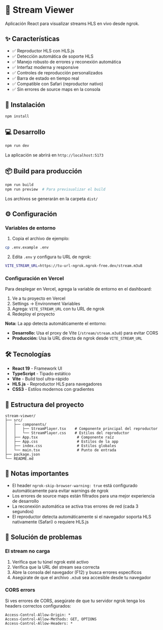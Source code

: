 # 📡 Stream Viewer

Aplicación React para visualizar streams HLS en vivo desde ngrok.

## ✨ Características

- ✅ Reproductor HLS con HLS.js
- ✅ Detección automática de soporte HLS
- ✅ Manejo robusto de errores y reconexión automática
- ✅ Interfaz moderna y responsive
- ✅ Controles de reproducción personalizados
- ✅ Barra de estado en tiempo real
- ✅ Compatible con Safari (reproductor nativo)
- ✅ Sin errores de source maps en la consola

## 🚀 Instalación

```bash
npm install
```

## 💻 Desarrollo

```bash
npm run dev
```

La aplicación se abrirá en `http://localhost:5173`

## 📦 Build para producción

```bash
npm run build
npm run preview  # Para previsualizar el build
```

Los archivos se generarán en la carpeta `dist/`

## ⚙️ Configuración

### Variables de entorno

1. Copia el archivo de ejemplo:
```bash
cp .env.example .env
```

2. Edita `.env` y configura tu URL de ngrok:
```bash
VITE_STREAM_URL=https://tu-url-ngrok.ngrok-free.dev/stream.m3u8
```

### Configuración en Vercel

Para desplegar en Vercel, agrega la variable de entorno en el dashboard:

1. Ve a tu proyecto en Vercel
2. Settings → Environment Variables
3. Agrega: `VITE_STREAM_URL` con tu URL de ngrok
4. Redeploy el proyecto

**Nota:** La app detecta automáticamente el entorno:
- **Desarrollo:** Usa el proxy de Vite (`/stream/stream.m3u8`) para evitar CORS
- **Producción:** Usa la URL directa de ngrok desde `VITE_STREAM_URL`

## 🛠️ Tecnologías

- **React 19** - Framework UI
- **TypeScript** - Tipado estático
- **Vite** - Build tool ultra-rápido
- **HLS.js** - Reproductor HLS para navegadores
- **CSS3** - Estilos modernos con gradientes

## 📁 Estructura del proyecto

```
stream-viewer/
├── src/
│   ├── components/
│   │   ├── StreamPlayer.tsx    # Componente principal del reproductor
│   │   └── StreamPlayer.css    # Estilos del reproductor
│   ├── App.tsx                  # Componente raíz
│   ├── App.css                  # Estilos de la app
│   ├── index.css                # Estilos globales
│   └── main.tsx                 # Punto de entrada
├── package.json
└── README.md
```

## 📝 Notas importantes

- El header `ngrok-skip-browser-warning: true` está configurado automáticamente para evitar warnings de ngrok
- Los errores de source maps están filtrados para una mejor experiencia de desarrollo
- La reconexión automática se activa tras errores de red (cada 3 segundos)
- El reproductor detecta automáticamente si el navegador soporta HLS nativamente (Safari) o requiere HLS.js

## 🐛 Solución de problemas

### El stream no carga

1. Verifica que tu túnel ngrok esté activo
2. Verifica que la URL del stream sea correcta
3. Abre la consola del navegador (F12) y busca errores específicos
4. Asegúrate de que el archivo `.m3u8` sea accesible desde tu navegador

### CORS errors

Si ves errores de CORS, asegúrate de que tu servidor ngrok tenga los headers correctos configurados:

```
Access-Control-Allow-Origin: *
Access-Control-Allow-Methods: GET, OPTIONS
Access-Control-Allow-Headers: *
```
